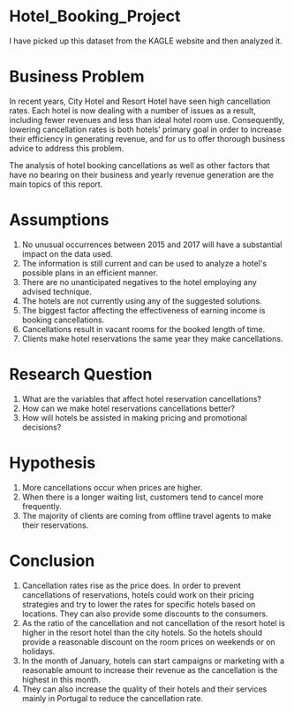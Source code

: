 # Hotel_Booking_Project
I have picked up this dataset from the KAGLE website and then analyzed it. 

# Business Problem
In recent years, City Hotel and Resort Hotel have seen high cancellation rates. Each hotel is now dealing with a number of issues as a result, including fewer revenues and less than ideal hotel room use. Consequently, lowering cancellation rates is both hotels' primary goal in order to increase their efficiency in generating revenue, and for us to offer thorough business advice to address this problem.

The analysis of hotel booking cancellations as well as other factors that have no bearing on their business and yearly revenue generation are the main topics of this report.

# Assumptions
1. No unusual occurrences between 2015 and 2017 will have a substantial impact on the data used.
2. The information is still current and can be used to analyze a hotel's possible plans in an efficient manner.
3. There are no unanticipated negatives to the hotel employing any advised technique.
4. The hotels are not currently using any of the suggested solutions.
5. The biggest factor affecting the effectiveness of earning income is booking cancellations.
6. Cancellations result in vacant rooms for the booked length of time.
7. Clients make hotel reservations the same year they make cancellations.

# Research Question
1. What are the variables that affect hotel reservation cancellations?
2. How can we make hotel reservations cancellations better?
3. How will hotels be assisted in making pricing and promotional decisions?

# Hypothesis
1. More cancellations occur when prices are higher.
2. When there is a longer waiting list, customers tend to cancel more frequently. 
3. The majority of clients are coming from offline travel agents to make their reservations.

# Conclusion
1. Cancellation rates rise as the price does. In order to prevent cancellations of reservations, hotels could work on their pricing strategies and try to lower the rates for specific hotels based on locations. They can also provide some discounts to the consumers.
2. As the ratio of the cancellation and not cancellation of the resort hotel is higher in the resort hotel than the city hotels. So the hotels should provide a reasonable discount on the room prices on weekends or on holidays.
3. In the month of January, hotels can start campaigns or marketing with a reasonable amount to increase their revenue as the cancellation is the highest in this month.
4. They can also increase the quality of their hotels and their services mainly in Portugal to reduce the cancellation rate.
